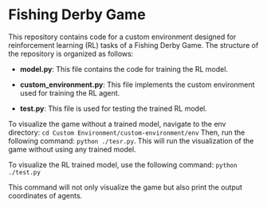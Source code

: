 # Fishing Derby Game

This repository contains code for a custom environment designed for reinforcement learning (RL) tasks of a Fishing Derby Game. The structure of the repository is organized as follows:

- **model.py**: This file contains the code for training the RL model.

- **custom_environment.py**: This file implements the custom environment used for training the RL agent.

- **test.py**: This file is used for testing the trained RL model.

To visualize the game without a trained model, navigate to the env directory:  `cd Custom Environment/custom-environment/env`
Then, run the following command:  `python ./tesr.py`.
This will run the visualization of the game without using any trained model.

To visualize the RL trained model, use the following command: `python ./test.py`

This command will not only visualize the game but also print the output coordinates of agents.

